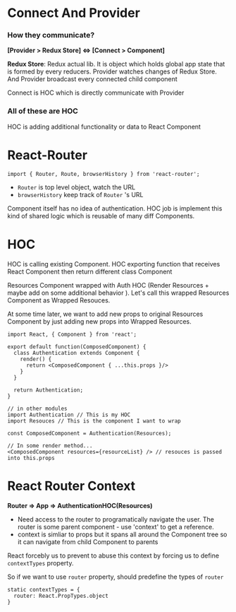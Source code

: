# Connect And Provider

### How they communicate?

__[Provider > Redux Store] <=> [Connect > Component]__

__Redux Store__: Redux actual lib. It is object which holds global app state that is formed by every reducers. Provider watches changes of Redux Store. And Provider broadcast every connected child component

Connect is HOC which is directly communicate with Provider



### All of these are HOC

HOC is adding additional functionality or data to React Component 



# React-Router

```react
import { Router, Route, browserHistory } from 'react-router';
```

* ```Router``` is top level object, watch the URL 
* ```browserHistory``` keep track of ```Router``` 's URL





Component itself has no idea of authentication. HOC job is implement this kind of shared logic which is reusable of many diff Components.



# HOC

HOC is calling existing Component. HOC exporting function that receives React Component then return different class Component



Resources Component wrapped with Auth HOC (Render Resources + maybe add on some additional behavior ). Let's call this wrapped Resources Component as Wrapped Resouces.

At some time later, we want to add new props to original Resources Component by just adding new props into Wrapped Resources.

```react
import React, { Component } from 'react';

export default function(ComposedComponent) {
  class Authentication extends Component {
    render() {
      return <ComposedComponent { ...this.props }/>
    }
  }

  return Authentication;
}

```

```react
// in other modules
import Authentication // This is my HOC
import Resouces // This is the component I want to wrap

const ComposedComponent = Authentication(Resources);

// In some render method...
<ComposedComponent resources={resourceList} /> // resouces is passed into this.props
```



# React Router Context

__Router => App => AuthenticationHOC(Resources)__

* Need access to the router to programatically navigate the user. The router is some parent component - use 'context' to get a reference.
* context is simliar to props but it spans all around the Component tree so it can navigate from child Component to parents



React forcebly us to prevent to abuse this context by forcing us to define ```contextTypes``` property.

So if we want to use ```router``` property, should predefine the types of ```router``` 

```react
static contextTypes = {
  router: React.PropTypes.object
}
```

